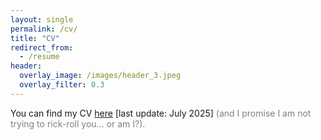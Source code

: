 ```yaml
---
layout: single
permalink: /cv/
title: "CV"
redirect_from:
  - /resume
header:
  overlay_image: /images/header_3.jpeg
  overlay_filter: 0.3
---
```


You can find my CV [here](/files/202507_CV_D'Agnese.pdf) [last update: July 2025] <span style="color: grey;">(and I promise I am not trying to rick-roll you... or am I?).</span>
